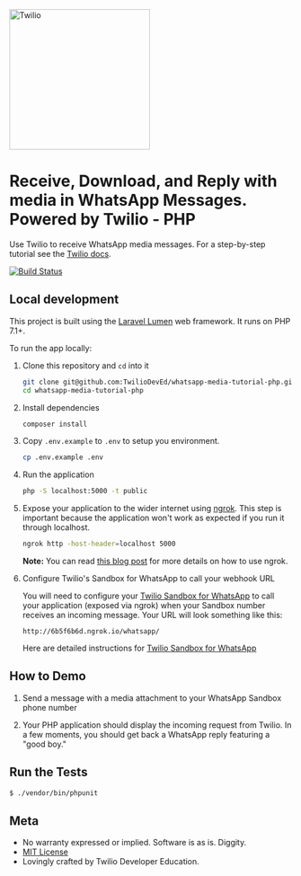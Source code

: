<a href="https://www.twilio.com">
  <img src="https://static0.twilio.com/marketing/bundles/marketing/img/logos/wordmark-red.svg" alt="Twilio" width="250" />
</a>

# Receive, Download, and Reply with media in WhatsApp Messages. Powered by Twilio - PHP

Use Twilio to receive WhatsApp media messages. For a step-by-step tutorial see
the [Twilio docs](https://www.twilio.com/docs/sms/whatsapp/tutorial/send-and-receive-media-messages-whatsapp-php).

[![Build Status](https://travis-ci.com/TwilioDevEd/whatsapp-media-tutorial-php.svg?branch=master)](https://travis-ci.com/TwilioDevEd/whatsapp-media-tutorial-php)

## Local development

This project is built using the [Laravel Lumen](https://lumen.laravel.com/) web
framework. It runs on PHP 7.1+.

To run the app locally:

1. Clone this repository and `cd` into it

   ```bash
   git clone git@github.com:TwilioDevEd/whatsapp-media-tutorial-php.git
   cd whatsapp-media-tutorial-php
   ```

1. Install dependencies
    ```bash
    composer install
    ```
    
1. Copy `.env.example` to `.env` to setup you environment.
   ```bash
   cp .env.example .env
   ```

1. Run the application

   ```bash
   php -S localhost:5000 -t public
   ```

1. Expose your application to the wider internet using
   [ngrok](http://ngrok.com/). This step is important because the
   application won't work as expected if you run it through localhost.

   ```bash
   ngrok http -host-header=localhost 5000
   ```

   **Note:** You can read
   [this blog post](https://www.twilio.com/blog/2015/09/6-awesome-reasons-to-use-ngrok-when-testing-webhooks.html)
   for more details on how to use ngrok.

1. Configure Twilio's Sandbox for WhatsApp to call your webhook URL

   You will need to configure your [Twilio Sandbox for WhatsApp](https://www.twilio.com/console/sms/whatsapp/sandbox) 
   to call your application (exposed via ngrok) when your Sandbox number receives an incoming message. Your URL will 
   look something like this:

   ```
   http://6b5f6b6d.ngrok.io/whatsapp/
   ```

   Here are detailed instructions for [Twilio Sandbox for WhatsApp](https://www.twilio.com/docs/sms/whatsapp/api#twilio-sandbox-for-whatsapp)


## How to Demo

1. Send a message with a media attachment to your WhatsApp Sandbox phone number

1. Your PHP application should display the incoming request from Twilio. In a few moments, you should get back a 
WhatsApp reply featuring a "good boy."

## Run the Tests

```bash
$ ./vendor/bin/phpunit
```

## Meta

* No warranty expressed or implied. Software is as is. Diggity.
* [MIT License](http://www.opensource.org/licenses/mit-license.html)
* Lovingly crafted by Twilio Developer Education.

